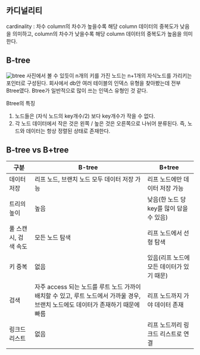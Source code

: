 ## 카디널리티
cardinality : 차수
column의 차수가 높을수록 해당 column 데이터의 중복도가 낮음을 의미하고,
column의 차수가 낮을수록 해당 column 데이터의 중복도가 높음을 의미한다.

## B-tree
![btree](https://user-images.githubusercontent.com/55550753/128523178-481b7cce-201b-4eb2-b566-18b9c0df8c6e.png)
사진에서 볼 수 있듯이 n개의 키를 가진 노드는 n+1개의 자식노드를 가리키는 포인터로 구성된다. 회사에서 db안 여러 테이블의 인덱스 유형을 찾아봤는데 전부 Btree였다. 
Btree가 일반적으로 많이 쓰는 인덱스 유형인 것 같다.

Btree의 특징
1) 노드들은 (자식 노드의 key개수/2) 보다 key개수가 작을 수 없다.
2) 각 노드 데이터에서 작은 것은 왼쪽 / 높은 것은 오른쪽으로 나뉘어 분류된다. 즉, 노드와 데이터는 항상 정렬된 상태로 존재한다.

## B-tree vs B+tree
|구분|B-tree|B+tree|
|------|---|---|
|데이터 저장|리프 노드, 브랜치 노드 모두 데이터 저장 가능|리프 노드에만 데이터 저장 가능|
|트리의 높이|높음|낮음(한 노드 당 key를 많이 담을 수 있음)|
|풀 스캔 시, 검색 속도|모든 노드 탐색|리프 노드에서 선형 탐색|
|키 중복|없음|있음(리프 노드에 모든 데이터가 있기 때문)|
|검색|자주 access 되는 노드를 루트 노드 가까이 배치할 수 있고, 루트 노드에서 가까울 경우, 브랜치 노드에도 데이터가 존재하기 때문에 빠름|리프 노드까지 가야 데이터 존재|
|링크드 리스트|없음|리프 노드끼리 링크드 리스트로 연결|